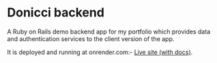 
# Donicci backend

A Ruby on Rails demo backend app for my portfolio which provides data and authentication services to the client version of the app.

It is deployed and running at onrender.com:- [Live site (with docs)](https://donicci-backend.onrender.com/).
